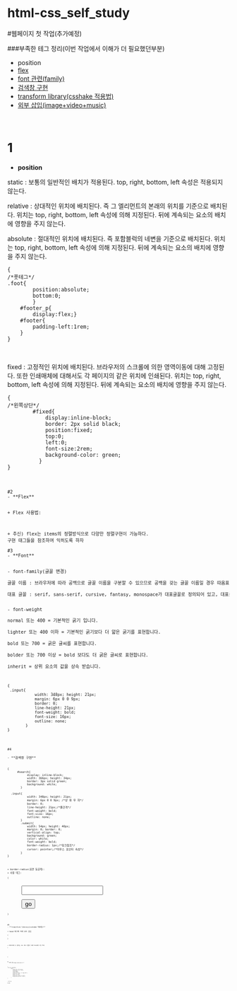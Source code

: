 # html-css_self_study

#웹페이지 첫 작업(추가예정)

###부족한 테그 정리(이번 작업에서 이해가 더 필요했던부분)
- position
- [flex](#2)
- [font 관련(family)](#3)
- [검색창 구현](#4)
- [transform library(csshake 적용법)](#5)
- [외부 삽입(image+video+music)](#6)
<br/>

# 1
- **position**<br/>

static : 보통의 일반적인 배치가 적용된다. top, right, bottom, left 속성은 적용되지 않는다.<br/>

relative : 상대적인 위치에 배치된다. 즉 그 엘리먼트의 본래의 위치를 기준으로 배치된다. 위치는 top, right, bottom, left 속성에 의해 지정된다. 뒤에 계속되는 요소의 배치에 영향을 주지 않는다.<br/>

absolute : 절대적인 위치에 배치된다. 즉 포함블럭의 네변을 기준으로 배치된다.  위치는 top, right, bottom, left 속성에 의해 지정된다. 뒤에 계속되는 요소의 배치에 영향을 주지 않는다.<br/>

<pre><code>{   
/*풋테그*/
.foot{ 
        position:absolute;
        bottom:0;
        }
    #footer_p{
        display:flex;}
    #footer{
        padding-left:1rem;           
    }
}</code></pre><br/>


fixed : 고정적인 위치에 배치된다. 브라우저의 스크롤에 의한 영역이동에 대해 고정된다. 또한 인쇄매체에 대해서도 각 페이지의 같은 위치에 인쇄된다. 위치는 top, right, bottom, left 속성에 의해 지정된다. 뒤에 계속되는 요소의 배치에 영향을 주지 않는다.<br/>

<pre><code>{
/*왼쪽상단*/
        #fixed{ 
            display:inline-block;
            border: 2px solid black;
            position:fixed;
            top:0;
            left:0;
            font-size:2rem;
            background-color: green;
          }
}<code><pre><br/>

#2
- **Flex**<br/>

+ Flex 사용법:<https://heropy.blog/2018/11/24/css-flexible-box/>
<br/>

+ 추신) flex는 items의 정렬방식으로 다양한 정렬구현이 가능하다.
구현 태그들을 참조하여 익히도록 하자

#3
- **Font**<br/>

- font-family(글꼴 변경)<br/>
글꼴 이름 : 브라우저에 따라 공백으로 글꼴 이름을 구분할 수 있으므로 공백을 갖는 글꼴 이름일 경우 따옴표로 묶어줘야 한다. (ex: "new century schoolbook", "맑은 고딕")<br/>
대표 글꼴 : serif, sans-serif, cursive, fantasy, monospace가 대표글꼴로 정의되어 있고, 대표글꼴의 이름은 키워드이므로 따옴표 안에 넣으면 안된다. 대표글꼴은 글꼴 이름으로 지정한 글꼴을 사용할 수 없을 때 사용자의 시스템 환경에서 제공하는 글꼴로 대체해준다.<br/>

- font-weight<br/>
normal 또는 400 = 기본적인 굵기 입니다.<br/>
lighter 또는 400 이하 = 기본적인 굵기보다 더 얇은 굵기를 표현합니다.<br/>
bold 또는 700 = 굵은 글씨를 표현합니다.<br/>
bolder 또는 700 이상 = bold 보다도 더 굵은 글씨로 표현합니다.<br/>
inherit = 상위 요소의 값을 상속 받습니다.<br/>

<pre><code>{
 .input{
            width: 348px; height: 21px;
            margin: 6px 0 0 9px;
            border: 0;
            line-height: 21px;
            font-weight: bold;
            font-size: 16px;
            outline: none;
        }
}<code><pre>
<br/>

#4

- **검색창 구현**

<pre><code>{
      #search{
            display: inline-block;
	        width: 366px; height: 34px;
	        border: 3px solid green;
	        background: white;
        }

  .input{
            width: 348px; height: 21px;
            margin: 6px 0 0 9px; /*상 좌 우 하*/
            border: 0;
            line-height: 21px;/*줄간격*/
            font-weight: bold;
            font-size: 16px;
            outline: none;
        }
        .submit{
            width: 54px; height: 40px;
            margin: 0; border: 0;
            vertical-align: top;
            background: green;
            color: white;
            font-weight: bold;
            border-radius: 1px;/*링크참조*/
            cursor: pointer;/*마우스 포인터 속성*/
        }
}<code><pre><br/>

+ border-radius(표면 둥글게):<https://aboooks.tistory.com/287>
+ 사용 테그:
<pre><code>{
<div id="searchmaker">
        <div id="search"><!--검색창-->
            <input type="text" class="input" >       
        </div>
            <button type="submit"class="submit">go</button>  
 </div>
}<code><pre><br/>

#5
- **transform library(csshake 적용법)**<br/>
+ head 태그에 아래 코드 삽입
<pre><code>{
 <link
rel="stylesheet" type="text/css" href="http://csshake.surge.sh/csshake.min.css">
}<code><pre><br/>
+ 라이브러리 속 원하는 div 테그 만들기 아래 코드에게 기능 부여
<pre><code>{
  <div class="shake-vertical">
         <div id="toy"><!--transfrom library 사용-->
   </div>
}<code><pre><br/>

#6
- **외부 삽입(image+video+music)**<br/>

<pre><code>{
/*사진 테그 중앙이미지*/ 
        #pic{
            border:2px solid green;
            background-color: white;
            width:580px;
            height:200px;
            background-image: url("캡처.PNG");
            margin-left:30%;
            margin-top:70px;
            background-repeat:no-repeat;
            background-position: center;
        }
}<code><pre><br/>

+ 동영상 삽입:<https://www.codingfactory.net/11880>


#추가예정







